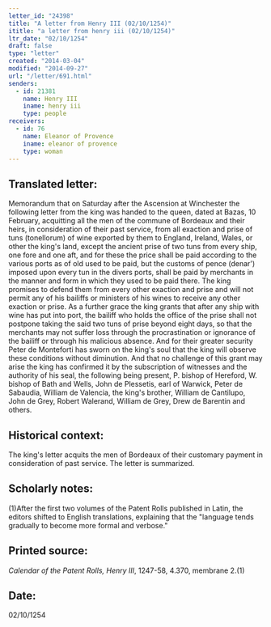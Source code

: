 ```yaml
---
letter_id: "24398"
title: "A letter from Henry III (02/10/1254)"
ititle: "a letter from henry iii (02/10/1254)"
ltr_date: "02/10/1254"
draft: false
type: "letter"
created: "2014-03-04"
modified: "2014-09-27"
url: "/letter/691.html"
senders:
  - id: 21381
    name: Henry III
    iname: henry iii
    type: people
receivers:
  - id: 76
    name: Eleanor of Provence
    iname: eleanor of provence
    type: woman
---
```

<h2> Translated letter:</h2>Memorandum that on Saturday after the Ascension at Winchester the following letter from the king was handed to the queen, dated at Bazas, 10 February, acquitting all the men of the commune of Bordeaux and their heirs, in consideration of their past service, from all exaction and prise of tuns (tonellorum) of wine exported by them to England, Ireland, Wales, or other the king's land, except the ancient prise of two tuns from every ship, one fore and one aft, and for these the price shall be paid according to the various ports as of old used to be paid, but the customs of pence (denar') imposed upon every tun in the divers ports, shall be paid by merchants in the manner and form in which they used to be paid there.  The king promises to defend them from every other exaction and prise and will not permit any of his bailiffs or ministers of his wines to receive any other exaction or prise.  As a further grace the king grants that after any ship with wine has put into port, the bailiff who holds the office of the prise shall not postpone taking the said two tuns of prise beyond eight days, so that the merchants may not suffer loss through the procrastination or ignorance of the bailiff or through his malicious absence.  And for their greater security Peter de Monteforti has sworn on the king's soul that the king will observe these conditions without diminution.  And that no challenge of this grant may arise the king has confirmed it by the subscription of witnesses and the authority of his seal, the following being present, P. bishop of Hereford, W. bishop of Bath and Wells, John de Plessetis, earl of Warwick, Peter de Sabaudia, William de Valencia, the king's brother, William de Cantilupo, John de Grey, Robert Walerand, William de Grey, Drew de Barentin and others.
<h2 class="mt-4"> Historical context:</h2>The king's letter acquits the men of Bordeaux of their customary payment in consideration of past service.  The letter is summarized.
<h2 class="mt-4"> Scholarly notes:</h2>(1)After the first two volumes of the Patent Rolls published in Latin, the editors shifted to English translations, explaining that the "language tends gradually to become more formal and verbose."
<h2 class="mt-4"> Printed source:</h2><p><em>Calendar of the Patent Rolls, Henry III</em>, 1247-58, 4.370, membrane 2.(1)</p><h2 class="mt-4"> Date:</h2>02/10/1254